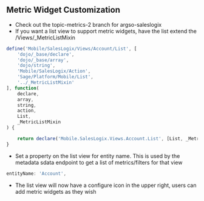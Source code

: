 Metric Widget Customization
------------

* Check out the topic-metrics-2 branch for argso-saleslogix
* If you want a list view to support metric widgets, have the list extend the /Views/_MetricListMixin
```javascript
define('Mobile/SalesLogix/Views/Account/List', [
    'dojo/_base/declare',
    'dojo/_base/array',
    'dojo/string',
    'Mobile/SalesLogix/Action',
    'Sage/Platform/Mobile/List',
    '../_MetricListMixin'
], function(
    declare,
    array,
    string,
    action,
    List,
    _MetricListMixin
) {

    return declare('Mobile.SalesLogix.Views.Account.List', [List, _MetricListMixin], {});
}
```
* Set a property on the list view for entity name. This is used by the metadata sdata endpoint to get a list of metrics/filters for that view
```javascript
entityName: 'Account',
```
* The list view will now have a configure icon in the upper right, users can add metric widgets as they wish
